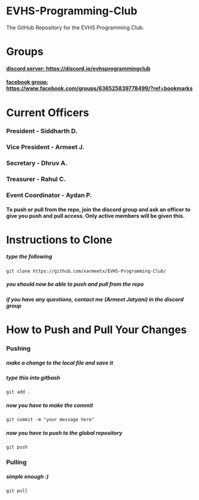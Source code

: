 # EVHS-Programming-Club
The GitHub Repository for the EVHS Programming Club.

# Groups
#### [discord server: ](https://discord.io/evhsprogrammingclub) https://discord.io/evhsprogrammingclub
#### [facebook group: ](https://www.facebook.com/groups/636525839778499/?ref=bookmarks) https://www.facebook.com/groups/636525839778499/?ref=bookmarks

# Current Officers
### President - Siddharth D. 
### Vice President - Armeet J.
### Secretary - Dhruv A.
### Treasurer - Rahul C.
### Event Coordinator - Aydan P.

#### To push or pull from the repo, join the discord group and ask an officer to give you push and pull access. Only active members will be given this.

# Instructions to Clone
##### type the following
```
git clone https://github.com/xarmeetx/EVHS-Programming-Club/
```

##### you should now be able to push and pull from the repo
##### if you have any questions, contact me (Armeet Jatyani) in the discord group

# How to Push and Pull Your Changes
### Pushing
##### make a change to the local file and save it
##### type this into gitbash
```
git add .
```
##### now you have to make the commit
```
git commit -m "your message here"
```
##### now you have to push to the global repository
```
git push 
```
### Pulling
##### simple enough :)
```
git pull 
```

 
